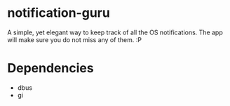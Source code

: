 # notification-guru
A simple, yet elegant way to keep track of all the OS notifications. The app will make sure you do not miss any of them. :P

# Dependencies
* dbus
* gi

